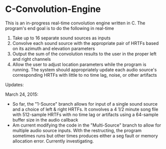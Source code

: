 # C-Convolution-Engine

This is an in-progress real-time convolution engine written in C. The program's end goal is to do the following in real-time

1. Take up to 16 separate sound sources as inputs
2. Convolve each sound source with the appropriate pair of HRTFs based on its azimuth and elevation parameters
3. Output the sum of the convolution results to the user in the proper left and right channels
4. Allow the user to adjust location parameters while the program is running. The system should appropriately update each 
audio source's corresponding HRTFs with little to no time lag, noise, or other artifacts

Updates:

March 24, 2015:
  - So far, the "1-Source" branch allows for input of a single sound source and a choice of left & right HRTFs. It convolves a 4 1/2
    minute song file with 512-sample HRTFs with no time lag or artifacts using a 64-sample buffer size in the audio callback
  - Am current modifying the code in the "Multi-Source" branch to allow for multiple audio source inputs. With the restructing,
    the program sometimes runs but other times produces either a seg fault or memory allocation error. Currently investigating.
